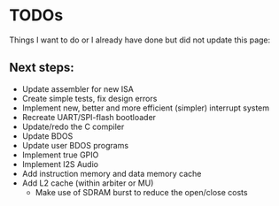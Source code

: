 # TODOs
Things I want to do or I already have done but did not update this page:

## Next steps:
- Update assembler for new ISA
- Create simple tests, fix design errors
- Implement new, better and more efficient (simpler) interrupt system
- Recreate UART/SPI-flash bootloader
- Update/redo the C compiler
- Update BDOS
- Update user BDOS programs
- Implement true GPIO
- Implement I2S Audio
- Add instruction memory and data memory cache
- Add L2 cache (within arbiter or MU)
    - Make use of SDRAM burst to reduce the open/close costs
